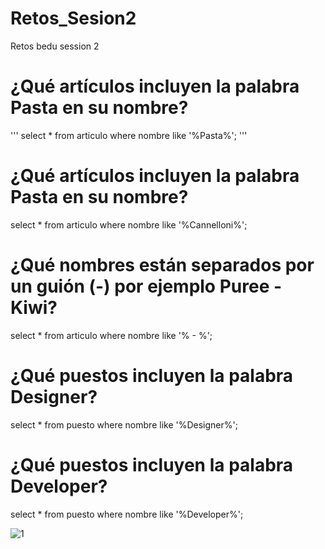 # Retos_Sesion2
Retos bedu session 2

# ¿Qué artículos incluyen la palabra Pasta en su nombre?
''' select  * from articulo where nombre like '%Pasta%'; '''
# ¿Qué artículos incluyen la palabra Pasta en su nombre?
select  * from articulo where nombre like '%Cannelloni%';
# ¿Qué nombres están separados por un guión (-) por ejemplo Puree - Kiwi?
select  * from articulo where nombre like '% - %';
# ¿Qué puestos incluyen la palabra Designer?
select * from puesto where nombre like '%Designer%';
# ¿Qué puestos incluyen la palabra Developer?
select * from puesto where nombre like '%Developer%';

![1](/images/logo.png)
